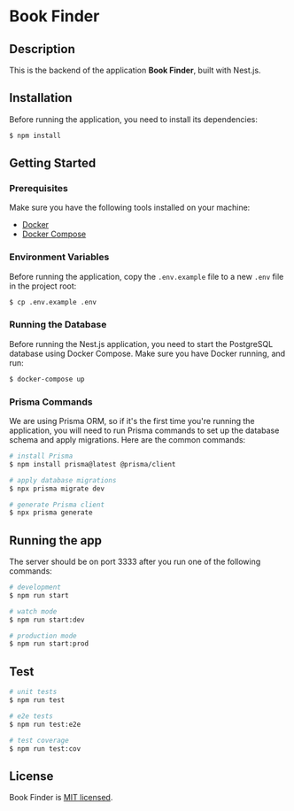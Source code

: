 # Book Finder

## Description

This is the backend of the application **Book Finder**, built with Nest.js.

## Installation

Before running the application, you need to install its dependencies:

```bash
$ npm install
```

## Getting Started

### Prerequisites

Make sure you have the following tools installed on your machine:

- [Docker](https://www.docker.com/)
- [Docker Compose](https://docs.docker.com/compose/)

### Environment Variables

Before running the application, copy the `.env.example` file to a new `.env` file in the project root:

```bash
$ cp .env.example .env
````

### Running the Database

Before running the Nest.js application, you need to start the PostgreSQL database using Docker Compose. Make sure you have Docker running, and run:
```bash
$ docker-compose up
```

### Prisma Commands

We are using Prisma ORM, so if it's the first time you're running the application, you will need to run Prisma commands to set up the database schema and apply migrations. Here are the common commands:

```bash
# install Prisma
$ npm install prisma@latest @prisma/client

# apply database migrations
$ npx prisma migrate dev

# generate Prisma client
$ npx prisma generate
```

## Running the app
The server should be on port 3333 after you run one of the following commands:

```bash
# development
$ npm run start

# watch mode
$ npm run start:dev

# production mode
$ npm run start:prod
```

## Test

```bash
# unit tests
$ npm run test

# e2e tests
$ npm run test:e2e

# test coverage
$ npm run test:cov
```


## License

Book Finder is [MIT licensed](LICENSE).
